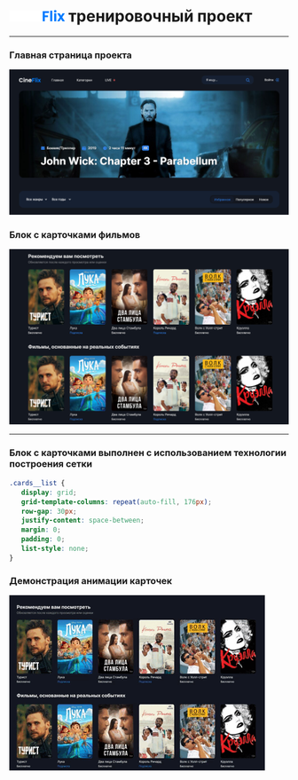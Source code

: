 # ![Image alt](https://github.com/flaain/CineFlix-prac-project/raw/master/images/logo/logo.png) тренировочный проект
____
### Главная страница проекта
![Image alt](https://github.com/flaain/CineFlix-prac-project/raw/master/images/Screenshot_1.png)
### Блок с карточками фильмов
![Image alt](https://github.com/flaain/CineFlix-prac-project/raw/master/images/Screenshot_2.png)
____
### Блок с карточками выполнен с использованием технологии построения сетки

 ```css
.cards__list {
    display: grid;
    grid-template-columns: repeat(auto-fill, 176px);
    row-gap: 30px;
    justify-content: space-between;
    margin: 0;
    padding: 0;
    list-style: none;
}
```
### Демонстрация анимации карточек
![Image alt](https://github.com/flaain/CineFlix-prac-project/raw/master/images/cards-animation.gif)
